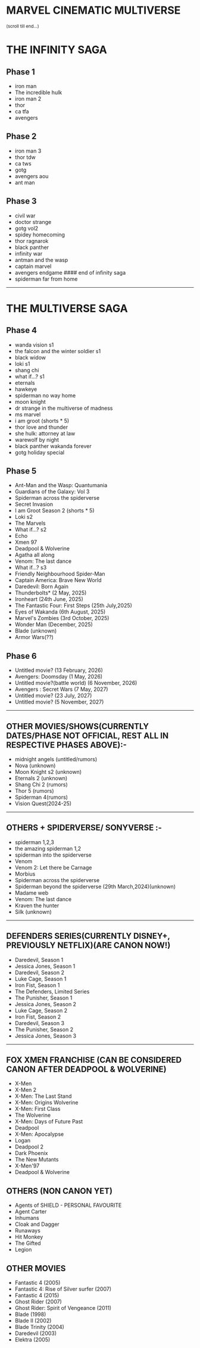 # MARVEL CINEMATIC MULTIVERSE

<small>(scroll till end...)</small>

# THE INFINITY SAGA

## Phase 1

- iron man
- The incredible hulk
- iron man 2
- thor
- ca tfa
- avengers

## Phase 2

- iron man 3
- thor tdw
- ca tws
- gotg
- avengers aou
- ant man

## Phase 3

- civil war
- doctor strange
- gotg vol2
- spidey homecoming
- thor ragnarok
- black panther
- infinity war
- antman and the wasp
- captain marvel
- avengers endgame #### end of infinity saga
- spiderman far from home

<hr/>

# THE MULTIVERSE SAGA

## Phase 4

- wanda vision s1
- the falcon and the winter soldier s1
- black widow
- loki s1
- shang chi
- what if...? s1
- eternals
- hawkeye
- spiderman no way home
- moon knight
- dr strange in the multiverse of madness
- ms marvel
- i am groot (shorts \* 5)
- thor love and thunder
- she hulk: attorney at law
- warewolf by night
- black panther wakanda forever
- gotg holiday special

## Phase 5

- Ant-Man and the Wasp: Quantumania
- Guardians of the Galaxy: Vol 3
- Spiderman across the spiderverse
- Secret Invasion
- I am Groot Season 2 (shorts \* 5)
- Loki s2
- The Marvels
- What if...? s2
- Echo
- Xmen 97
- Deadpool & Wolverine
- Agatha all along
- Venom: The last dance
- What if...? s3
- Friendly Neighbourhood Spider-Man
- Captain America: Brave New World
- Daredevil: Born Again
- Thunderbolts\* (2 May, 2025)
- Ironheart (24th June, 2025)
- The Fantastic Four: First Steps (25th July,2025)
- Eyes of Wakanda (6th August, 2025)
- Marvel's Zombies (3rd October, 2025)
- Wonder Man (December, 2025)
- Blade (unknown)
- Armor Wars(??)

## Phase 6

- Untitled movie? (13 February, 2026)
- Avengers: Doomsday (1 May, 2026)
- Untitled movie?(battle world) (6 November, 2026)
- Avengers : Secret Wars (7 May, 2027)
- Untitled movie? (23 July, 2027)
- Untitled movie? (5 November, 2027)

<hr>

## OTHER MOVIES/SHOWS(CURRENTLY DATES/PHASE NOT OFFICIAL, REST ALL IN RESPECTIVE PHASES ABOVE):-

- midnight angels (untitled/rumors)
- Nova (unknown)
- Moon Knight s2 (unknown)
- Eternals 2 (unknown)
- Shang Chi 2 (rumors)
- Thor 5 (rumors)
- Spiderman 4(rumors)
- Vision Quest(2024-25)

<hr>

## OTHERS + SPIDERVERSE/ SONYVERSE :-

- spiderman 1,2,3
- the amazing spiderman 1,2
- spiderman into the spiderverse
- Venom
- Venom 2: Let there be Carnage
- Morbius
- Spiderman across the spiderverse
- Spiderman beyond the spiderverse (29th March,2024)(unknown)
- Madame web
- Venom: The last dance
- Kraven the hunter
- Silk (unknown)

<hr>

## DEFENDERS SERIES(CURRENTLY DISNEY+, PREVIOUSLY NETFLIX)(ARE CANON NOW!)

- Daredevil, Season 1
- Jessica Jones, Season 1
- Daredevil, Season 2
- Luke Cage, Season 1
- Iron Fist, Season 1
- The Defenders, Limited Series
- The Punisher, Season 1
- Jessica Jones, Season 2
- Luke Cage, Season 2
- Iron Fist, Season 2
- Daredevil, Season 3
- The Punisher, Season 2
- Jessica Jones, Season 3

<hr>

## FOX XMEN FRANCHISE (CAN BE CONSIDERED CANON AFTER DEADPOOL & WOLVERINE)

- X-Men
- X-Men 2
- X-Men: The Last Stand
- X-Men: Origins Wolverine
- X-Men: First Class
- The Wolverine
- X-Men: Days of Future Past
- Deadpool
- X-Men: Apocalypse
- Logan
- Deadpool 2
- Dark Phoenix
- The New Mutants
- X-Men'97
- Deadpool & Wolverine

## OTHERS (NON CANON YET)

- Agents of SHIELD - PERSONAL FAVOURITE
- Agent Carter
- Inhumans
- Cloak and Dagger
- Runaways
- Hit Monkey
- The Gifted
- Legion

## OTHER MOVIES

- Fantastic 4 (2005)
- Fantastic 4: Rise of Silver surfer (2007)
- Fantastic 4 (2015)
- Ghost Rider (2007)
- Ghost Rider: Spirit of Vengeance (2011)
- Blade (1998)
- Blade II (2002)
- Blade Trinity (2004)
- Daredevil (2003)
- Elektra (2005)
